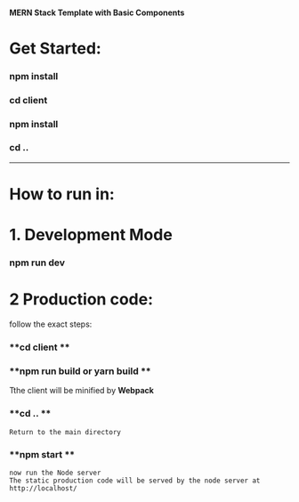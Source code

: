 #### MERN Stack Template with Basic Components

# Get Started:
### npm install

### cd client

### npm install

### cd ..

----------------------------------------------

# How to run in:

# 1. Development Mode

###   **npm run dev**

# 2 Production code:

follow the exact steps:

###    **cd client **

###   **npm run build or yarn build **
Tthe client will be minified by **Webpack** 

###   **cd .. **
    Return to the main directory
###   **npm start **
    now run the Node server
    The static production code will be served by the node server at http://localhost/
    
